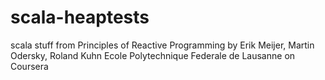 scala-heaptests
===============

scala stuff
from
Principles of Reactive Programming
by Erik Meijer, Martin Odersky, Roland Kuhn
Ecole Polytechnique Federale de Lausanne
on
Coursera
